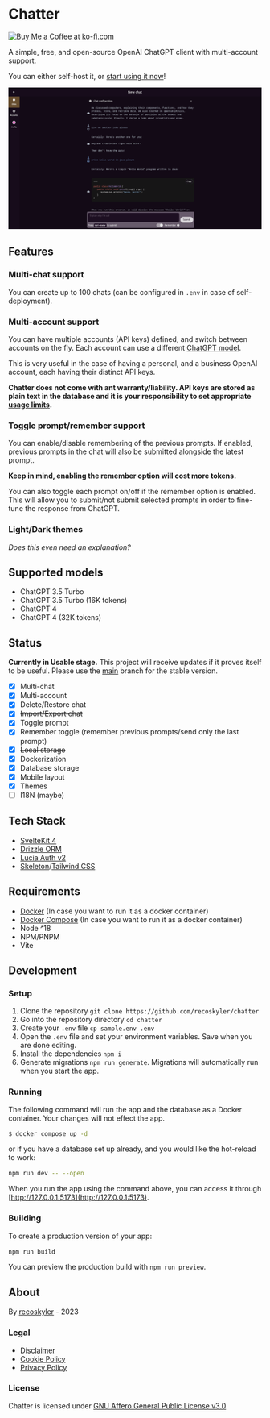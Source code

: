 # Chatter

<a href='https://ko-fi.com/recoskyler' target='_blank'><img height='35' style='border:0px;height:46px;' src='https://az743702.vo.msecnd.net/cdn/kofi3.png?v=0' border='0' alt='Buy Me a Coffee at ko-fi.com'></a>

A simple, free, and open-source OpenAI ChatGPT client with multi-account support.

You can either self-host it, or [start using it now](https://chatter.recoskyler.com)!

![Chatter screenshot](screenshot.png)

## Features

### Multi-chat support

You can create up to 100 chats (can be configured in `.env` in case of self-deployment).

### Multi-account support

You can have multiple accounts (API keys) defined, and switch between accounts on the fly. Each account can use a different [ChatGPT model](#supported-models).

This is very useful in the case of having a personal, and a business OpenAI account, each having their distinct API keys.

**Chatter does not come with ant warranty/liability. API keys are stored as plain text in the database and it is your responsibility to set appropriate [usage limits](https://platform.openai.com/account/billing/limits).**

### Toggle prompt/remember support

You can enable/disable remembering of the previous prompts. If enabled, previous prompts in the chat will also be submitted alongside the latest prompt.

**Keep in mind, enabling the remember option will cost more tokens.**

You can also toggle each prompt on/off if the remember option is enabled. This will allow you to submit/not submit selected prompts in order to fine-tune the response from ChatGPT.

### Light/Dark themes

*Does this even need an explanation?*

## Supported models

- ChatGPT 3.5 Turbo
- ChatGPT 3.5 Turbo (16K tokens)
- ChatGPT 4
- ChatGPT 4 (32K tokens)

## Status

**Currently in Usable stage.** This project will receive updates if it proves itself to be useful. Please use the [main](/recoskyler/chatter/tree/main) branch for the stable version.

- [X] Multi-chat
- [X] Multi-account
- [X] Delete/Restore chat
- [X] ~~Import/Export chat~~
- [X] Toggle prompt
- [X] Remember toggle (remember previous prompts/send only the last prompt)
- [X] ~~Local storage~~
- [X] Dockerization
- [X] Database storage
- [X] Mobile layout
- [X] Themes
- [ ] I18N (maybe)

## Tech Stack

- [SvelteKit 4](https://kit.svelte.dev/)
- [Drizzle ORM](https://orm.drizzle.team/)
- [Lucia Auth v2](https://lucia-auth.com/)
- [Skeleton](https://www.skeleton.dev/)/[Tailwind CSS](https://tailwindcss.com/)

## Requirements

- [Docker](https://docs.docker.com/get-docker/) (In case you want to run it as a docker container)
- [Docker Compose](https://docs.docker.com/compose/install/linux/) (In case you want to run it as a docker container)
- Node ^18
- NPM/PNPM
- Vite

## Development

### Setup

1. Clone the repository `git clone https://github.com/recoskyler/chatter`
2. Go into the repository directory `cd chatter`
3. Create your `.env` file `cp sample.env .env`
4. Open the `.env` file and set your environment variables. Save when you are done editing.
5. Install the dependencies `npm i`
6. Generate migrations `npm run generate`. Migrations will automatically run when you start the app.

### Running

The following command will run the app and the database as a Docker container. Your changes will not effect the app.

```bash
$ docker compose up -d
```

or if you have a database set up already, and you would like the hot-reload to work:

```bash
npm run dev -- --open
```

When you run the app using the command above, you can access it through [http://127.0.0.1:5173](http://127.0.0.1:5173).

### Building

To create a production version of your app:

```bash
npm run build
```

You can preview the production build with `npm run preview`.

## About

By [recoskyler](https://github.com/recoskyler) - 2023

### Legal

- [Disclaimer](https://chatter.recoskyler.com/disclaimer)
- [Cookie Policy](https://chatter.recoskyler.com/cookie)
- [Privacy Policy](https://chatter.recoskyler.com/privacy)

### License

Chatter is licensed under [GNU Affero General Public License v3.0](https://github.com/recoskyler/chatter/blob/main/LICENSE)
